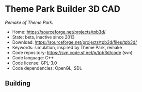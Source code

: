 # Theme Park Builder 3D CAD

_Remake of Theme Park._

- Home: https://sourceforge.net/projects/tpb3d/
- State: beta, inactive since 2013
- Download: https://sourceforge.net/projects/tpb3d/files/tpb3d/
- Keywords: simulation, inspired by Theme Park, remake
- Code repository: https://svn.code.sf.net/p/tpb3d/code (svn)
- Code language: C++
- Code license: GPL-3.0
- Code dependencies: OpenGL, SDL

## Building
